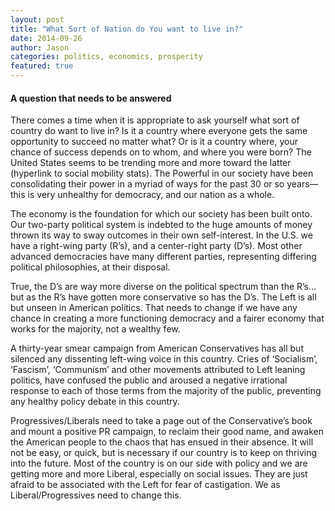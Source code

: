 ```yaml
---
layout: post
title: "What Sort of Nation do You want to live in?"
date: 2014-09-26
author: Jason
categories: politics, economics, prosperity
featured: true
---
```


#### A question that needs to be answered

There comes a time when it is appropriate to ask yourself what sort of country do want to live in? Is it a country where everyone gets the same opportunity to succeed no matter what? Or is it a country where, your chance of success depends on to whom, and where you were born?  The United States seems to be trending more and more toward the latter (hyperlink to social mobility stats).  The Powerful in our society have been consolidating their power in a myriad of ways for the past 30 or so years—this is very unhealthy for democracy, and our nation as a whole.

The economy is the foundation for which our society has been built onto.  Our two-party political system is indebted to the huge amounts of money thrown its way to sway outcomes in their own self-interest. In the U.S. we have a right-wing party (R’s), and a center-right party (D’s). Most other advanced democracies have many different parties, representing differing political philosophies, at their disposal.

True, the D’s are way more diverse on the political spectrum than the R’s…but as the R’s have gotten more conservative so has the D’s.  The Left is all but unseen in American politics. That needs to change if we have any chance in creating a more functioning democracy and a fairer economy that works for the majority, not a wealthy few.

A thirty-year smear campaign from American Conservatives has all but silenced any dissenting left-wing voice in this country. Cries of ‘Socialism’, ‘Fascism’, ‘Communism’ and other movements attributed to Left leaning politics, have confused the public and aroused a negative irrational response to each of those terms from the majority of the public, preventing any healthy policy debate in this country.

Progressives/Liberals need to take a page out of the Conservative’s book and mount a positive PR campaign, to reclaim their good name, and awaken the American people to the chaos that has ensued in their absence. It will not be easy, or quick, but is necessary if our country is to keep on thriving into the future. Most of the country is on our side with policy and we are getting more and more Liberal, especially on social issues. They are just afraid to be associated with the Left for fear of castigation. We as Liberal/Progressives need to change this.

